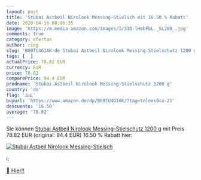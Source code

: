 ```yaml
---
layout: post
title: 'Stubai Astbeil Nirolook Messing-Stielsch mit 16.50 % Rabatt'
date: 2020-04-16 08:06:35
image: 'https://m.media-amazon.com/images/I/31O-lHmbFbL._SL200_.jpg'
comments: true
category: ofertas
author: ring
slug: 'B00TU4G1AK-de Stubai Astbeil Nirolook Messing-Stielschutz 1200 g'
tags: [  ]
actualPrice: 78.82 EUR
currency: EUR
price: 78.82
comparePrice: 94.4 EUR
prodname: 'Stubai Astbeil Nirolook Messing-Stielschutz 1200 g'
country: 'de'
flag: '🇩🇪'
buyurl: 'https://www.amazon.de/dp/B00TU4G1AK/?tag=tolees0ca-21'
descuento: '16.50'
average: '78.82'
---
```


Sie können [Stubai Astbeil Nirolook Messing-Stielschutz 1200 g](https://www.amazon.de/dp/B00TU4G1AK/?tag=tolees0ca-21) mit Preis 78.82 EUR (original: 94.4 EUR) 16.50 % Rabatt hier:

[![Stubai Astbeil Nirolook Messing-Stielsch](https://m.media-amazon.com/images/I/31O-lHmbFbL._SL200_.jpg)](https://www.amazon.de/dp/B00TU4G1AK/?tag=tolees0ca-21)

ℹ️:


[🛒 Hier!!](https://www.amazon.de/dp/B00TU4G1AK/?tag=tolees0ca-21)

